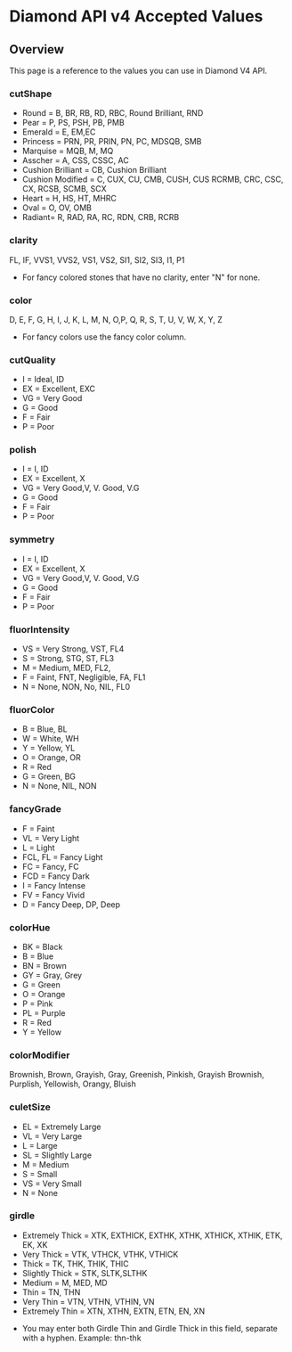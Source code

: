 # Diamond API v4 Accepted Values

## Overview

This page is a reference to the values you can use in Diamond V4 API.

###  cutShape
- Round = B, BR, RB, RD, RBC, Round Brilliant, RND
- Pear = P, PS, PSH, PB, PMB
- Emerald = E, EM,EC
- Princess = PRN, PR, PRIN, PN, PC, MDSQB, SMB
- Marquise = MQB, M, MQ
- Asscher = A, CSS, CSSC, AC
- Cushion Brilliant = CB, Cushion Brilliant
- Cushion Modified = C, CUX, CU, CMB, CUSH, CUS RCRMB, CRC, CSC, CX, RCSB, SCMB, SCX
- Heart = H, HS, HT, MHRC
- Oval = O, OV, OMB
- Radiant= R, RAD, RA, RC, RDN, CRB, RCRB

### clarity
FL, IF, VVS1, VVS2, VS1, VS2, SI1, SI2, SI3, I1, P1
* For fancy colored stones that have no clarity, enter "N" for none.

### color
D, E, F, G, H, I, J, K, L, M, N, O,P, Q, R, S, T, U, V, W, X, Y, Z
* For fancy colors use the fancy color column.

### cutQuality
- I = Ideal, ID
- EX = Excellent, EXC
- VG = Very Good
- G = Good
- F = Fair
- P = Poor

### polish
- I = I, ID
- EX = Excellent, X
- VG = Very Good,V, V. Good, V.G
- G = Good
- F = Fair
- P = Poor

### symmetry
- I = I, ID
- EX = Excellent, X
- VG = Very Good,V, V. Good, V.G
- G = Good
- F = Fair
- P = Poor

### fluorIntensity
- VS = Very Strong, VST, FL4
- S = Strong, STG, ST, FL3
- M = Medium, MED, FL2,
- F = Faint, FNT, Negligible, FA, FL1
- N = None, NON, No, NIL, FL0

### fluorColor
- B = Blue, BL
- W = White, WH
- Y = Yellow, YL
- O = Orange, OR
- R = Red
- G = Green, BG
- N = None, NIL, NON

### fancyGrade
- F = Faint
- VL = Very Light
- L = Light
- FCL, FL = Fancy Light
- FC = Fancy, FC
- FCD = Fancy Dark
- I = Fancy Intense
- FV = Fancy Vivid
- D = Fancy Deep, DP, Deep

### colorHue
- BK = Black
- B = Blue
- BN = Brown
- GY = Gray, Grey
- G = Green
- O = Orange
- P = Pink
- PL = Purple
- R = Red
- Y = Yellow

### colorModifier
Brownish, Brown, Grayish, Gray, Greenish, Pinkish, Grayish Brownish, Purplish, Yellowish, Orangy, Bluish

### culetSize
- EL = Extremely Large
- VL = Very Large
- L = Large
- SL = Slightly Large
- M = Medium
- S = Small
- VS = Very Small
- N = None

### girdle
- Extremely Thick = XTK, EXTHICK, EXTHK, XTHK, XTHICK, XTHIK, ETK, EK, XK
- Very Thick = VTK, VTHCK, VTHK, VTHICK
- Thick = TK, THK, THIK, THIC
- Slightly Thick = STK, SLTK,SLTHK
- Medium = M, MED, MD
- Thin = TN, THN
- Very Thin = VTN, VTHN, VTHIN, VN
- Extremely Thin = XTN, XTHN, EXTN, ETN, EN, XN
* You may enter both Girdle Thin and Girdle Thick in this field, separate with a hyphen. Example: thn-thk
